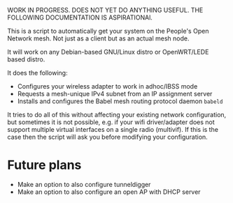 
WORK IN PROGRESS. DOES NOT YET DO ANYTHING USEFUL. THE FOLLOWING DOCUMENTATION IS ASPIRATIONAl.

This is a script to automatically get your system on the People's Open Network mesh. Not just as a client but as an actual mesh node.

It will work on any Debian-based GNU/Linux distro or OpenWRT/LEDE based distro.

It does the following:

* Configures your wireless adapter to work in adhoc/IBSS mode
* Requests a mesh-unique IPv4 subnet from an IP assignment server
* Installs and configures the Babel mesh routing protocol daemon `babeld`

It tries to do all of this without affecting your existing network configuration, but sometimes it is not possible, e.g. if your wifi driver/adapter does not support multiple virtual interfaces on a single radio (multivif). If this is the case then the script will ask you before modifying your configuration.

# Future plans

* Make an option to also configure tunneldigger
* Make an option to also configure an open AP with DHCP server
